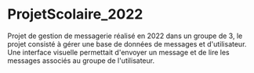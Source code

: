 # ProjetScolaire_2022

Projet de gestion de messagerie réalisé en 2022 dans un groupe de 3, le projet consisté à gérer une base de données de messages et d'utilisateur. Une interface 
visuelle permettait d'envoyer un message et de lire les messages associés au groupe de l'utilisateur.
